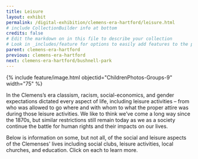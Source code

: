 ```yaml
---
title: Leisure
layout: exhibit
permalink: /digital-exhibition/clemens-era-hartford/leisure.html
# include CollectionBuilder info at bottom
credits: false
# Edit the markdown on in this file to describe your collection
# Look in _includes/feature for options to easily add features to the page
parent: clemens-era-hartford
previous: clemens-era-hartford
next: clemens-era-hartford/bushnell-park
---
```


{% include feature/image.html objectid="ChildrenPhotos-Groups-9" width="75" %}

In the Clemens’s era classism, racism, social-economics, and gender expectations dictated every aspect of life, including leisure activities – from who was allowed to go where and with whom to what the proper attire was during those leisure activities. We like to think we’ve come a long way since the 1870s, but similar restrictions still remain today as we as a society continue the battle for human rights and their impacts on our lives. 

Below is information on some, but not all, of the social and leisure aspects of the Clemenses' lives including social clubs, leisure activities, local churches, and education. Click on each to learn more.
